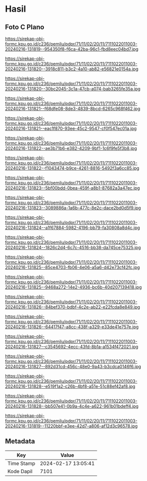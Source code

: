 # Hasil

## Foto C Plano

https://sirekap-obj-formc.kpu.go.id/c236/pemilu/pdpr/71/11/02/20/11/7111022011003-20240216-131819--954350f8-f6ca-42ba-96c1-fbd8eec04bd7.jpg

https://sirekap-obj-formc.kpu.go.id/c236/pemilu/pdpr/71/11/02/20/11/7111022011003-20240216-131820--3918c811-b3c2-4a10-ab82-e56821e0154a.jpg

https://sirekap-obj-formc.kpu.go.id/c236/pemilu/pdpr/71/11/02/20/11/7111022011003-20240216-131820--30bc2045-3c1a-47cb-a074-bab3265fe35a.jpg

https://sirekap-obj-formc.kpu.go.id/c236/pemilu/pdpr/71/11/02/20/11/7111022011003-20240216-131821--f68dfe08-8de3-4839-8bcd-6265c968f462.jpg

https://sirekap-obj-formc.kpu.go.id/c236/pemilu/pdpr/71/11/02/20/11/7111022011003-20240216-131821--eac1f870-93ee-45c2-9547-cf0f547ec01a.jpg

https://sirekap-obj-formc.kpu.go.id/c236/pemilu/pdpr/71/11/02/20/11/7111022011003-20240216-131822--ae3b71b6-e382-4209-9bf1-1c6f9fe5f3b8.jpg

https://sirekap-obj-formc.kpu.go.id/c236/pemilu/pdpr/71/11/02/20/11/7111022011003-20240216-131822--f1043474-b9ce-4261-8816-5492f3a6cc85.jpg

https://sirekap-obj-formc.kpu.go.id/c236/pemilu/pdpr/71/11/02/20/11/7111022011003-20240216-131823--5bf00bdd-0bea-459f-a8b1-87682a3a47ec.jpg

https://sirekap-obj-formc.kpu.go.id/c236/pemilu/pdpr/71/11/02/20/11/7111022011003-20240216-131823--3089886a-1a6b-477c-8e2c-dace2bd0d5f9.jpg

https://sirekap-obj-formc.kpu.go.id/c236/pemilu/pdpr/71/11/02/20/11/7111022011003-20240216-131824--a1f67884-5982-4196-bb79-fa30808a8d4c.jpg

https://sirekap-obj-formc.kpu.go.id/c236/pemilu/pdpr/71/11/02/20/11/7111022011003-20240216-131824--1826c2d4-6c7c-4516-bb38-da745ce75325.jpg

https://sirekap-obj-formc.kpu.go.id/c236/pemilu/pdpr/71/11/02/20/11/7111022011003-20240216-131825--85ce4703-fb06-4e06-a5a6-d42e73cf42fc.jpg

https://sirekap-obj-formc.kpu.go.id/c236/pemilu/pdpr/71/11/02/20/11/7111022011003-20240216-131825--9468a272-14e2-4936-bc6b-40d207139418.jpg

https://sirekap-obj-formc.kpu.go.id/c236/pemilu/pdpr/71/11/02/20/11/7111022011003-20240216-131826--84bef370-bdbf-4c2e-ab22-e22fcda8e849.jpg

https://sirekap-obj-formc.kpu.go.id/c236/pemilu/pdpr/71/11/02/20/11/7111022011003-20240216-131826--64417f47-a8cc-438f-a329-e33de41e757e.jpg

https://sirekap-obj-formc.kpu.go.id/c236/pemilu/pdpr/71/11/02/20/11/7111022011003-20240216-131827--c3545692-4ecc-43fd-8b1a-a1534f472021.jpg

https://sirekap-obj-formc.kpu.go.id/c236/pemilu/pdpr/71/11/02/20/11/7111022011003-20240216-131827--892d31cd-456c-48e0-9a43-b3cdca0146f6.jpg

https://sirekap-obj-formc.kpu.go.id/c236/pemilu/pdpr/71/11/02/20/11/7111022011003-20240216-131828--e519f1a2-c26b-4bf8-a51e-51c88ef42af8.jpg

https://sirekap-obj-formc.kpu.go.id/c236/pemilu/pdpr/71/11/02/20/11/7111022011003-20240216-131828--bb507e41-0b9a-4c4e-a622-961b01bdeff4.jpg

https://sirekap-obj-formc.kpu.go.id/c236/pemilu/pdpr/71/11/02/20/11/7111022011003-20240216-131819--11220bbf-e3ee-42d7-a806-af12d3c96578.jpg


## Metadata

| Key        | Value               |
| ---------- | ------------------- |
| Time Stamp | 2024-02-17 13:05:41 |
| Kode Dapil | 7101                |



